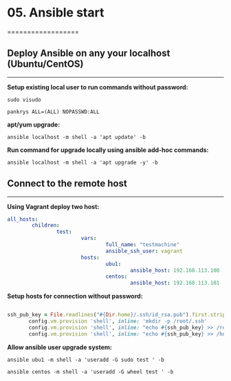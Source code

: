 # 05. Ansible start

==================

## Deploy Ansible on any your localhost (Ubuntu/CentOS)
------------------

**Setup existing local user to run commands without password:**

`sudo visudo`

`pankrys ALL=(ALL) NOPASSWD:ALL`

**apt/yum upgrade:**

`ansible localhost -m shell -a 'apt update' -b `

**Run command for upgrade locally using ansible add-hoc commands:**

`ansible localhost -m shell -a 'apt upgrade -y' -b` 

## Connect to the remote host
----------------------

**Using Vagrant deploy two host:** 

```yml
all_hosts:
        children:
                test:
                        vars:
                                full_name: "testmachine"
                                ansible_ssh_user: vagrant
                        hosts:
                                ubu1:
                                        ansible_host: 192.168.113.100
                                centos:
                                        ansible_host: 192.168.113.101

```
**Setup hosts for connection without password:**

```ruby

ssh_pub_key = File.readlines("#{Dir.home}/.ssh/id_rsa.pub").first.strip
       config.vm.provision 'shell', inline: 'mkdir -p /root/.ssh'
       config.vm.provision 'shell', inline: "echo #{ssh_pub_key} >> /root/.ssh/authorized_keys"
       config.vm.provision 'shell', inline: "echo #{ssh_pub_key} >> /home/vagrant/.ssh/authorized_keys", privileged: false
```
**Allow ansible user upgrade system:**

`ansible ubu1 -m shell -a 'useradd -G sudo test ' -b`

`ansible centos -m shell -a 'useradd -G wheel test ' -b`  



